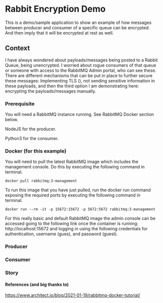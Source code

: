 # Rabbit Encryption Demo
This is a demo/sample application to show an example of how messages between producer and consumer of a specific queue can be encrypted. And then imply that it will be encrypted at rest as well.

## Context
I have always wondered about payloads/messages being posted to a Rabbit Queue, being unencrypted. I worried about rogue consumers of that queue or someone with access to the RabbitMQ Admin portal, who can see these. There are different mechanisms that can be put in place to further secure these messages: Implementing TLS (), not sending sensitive information in these payloads, and then the third option I am demonstrating here: encrypting the payloads/messages manually.

### Prerequisite
You will need a RabbitMQ instance running. See RabbitMQ Docker section below.

NodeJS for the producer.

Python3 for the consumer.

### Docker (for this example)
You will need to pull the latest RabbitMQ image which includes the management console. Do this by executing the following command in terminal.

`docker pull rabbitmq:3-management`

To run this image that you have just pulled, run the docker run command exposing the required ports by executing the following command in terminal.

`docker run --rm -it -p 15672:15672 -p 5672:5672 rabbitmq:3-management`

For this really basic and default RabbitMQ image the admin console can be accessed going to the following link once the container is running: http://localhost:15672 and logging in using the following credentials for authentication, username (gues), and password (guest). 

### Producer


### Consumer


### Story


#### References (and big thanks to)
https://www.architect.io/blog/2021-01-19/rabbitmq-docker-tutorial/
